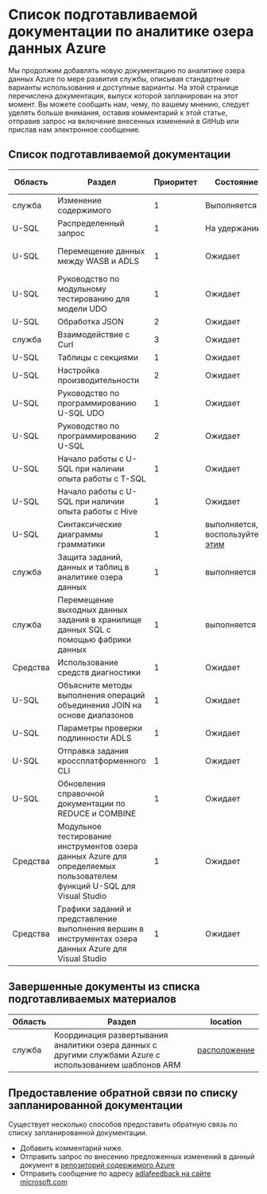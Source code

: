 <properties
   pageTitle="Список подготавливаемой документации по аналитике озера данных Azure | Microsoft Azure"
   description="Аналитика озера данных — это служба вычислений для больших данных Azure, которая помогает развивать ваш бизнес на основе аналитических результатов по вашим данным в облаке независимо от их местонахождения и объема. Аналитика озера данных реализует это самым простым, масштабируемым и экономичным способом. На этой странице перечислена запланированная к выпуску документация."
   documentationCenter="na"
   services="data-lake-analytics"
   authors="pablissima"
   manager="pablissima"
   editor="cgronlun"/>

<tags
   ms.service="data-lake-analytics"
   ms.devlang="na"
   ms.topic="article"
   ms.tgt_pltfrm="na"
   ms.workload="big-data"
   ms.date="03/10/2016"
   ms.author="mwinkle"/>

# Список подготавливаемой документации по аналитике озера данных Azure

Мы продолжим добавлять новую документацию по аналитике озера данных Azure по мере развития службы, описывая стандартные варианты использования и доступные варианты. На этой странице перечислена документация, выпуск которой запланирован на этот момент. Вы можете сообщить нам, чему, по вашему мнению, следует уделять больше внимания, оставив комментарий к этой статье, отправив запрос на включение внесенных изменений в GitHub или прислав нам электронное сообщение.

## Список подготавливаемой документации

Область |Раздел | Приоритет | Состояние | Кому назначено | Кем запрошено 
------------- | ------------- | -------------- | -------------- | --------------- | --------------
служба | Изменение содержимого | 1 | Выполняется | [@edmacauley](https://github.com/edmacauley) |
U-SQL | Распределенный запрос | 1 | На удержании | [@edmacauley](https://github.com/edmacauley) |
U-SQL | Перемещение данных между WASB и ADLS | 1 | Ожидает | Подлежит уточнению | Йе Син (Ye Xing, почта)
U-SQL | Руководство по модульному тестированию для модели UDO | 1 | Ожидает | Подлежит уточнению | [@ddobric](https://github.com/ddobric) 
U-SQL | Обработка JSON | 2 | Ожидает | [@mumian](https://github.com/mumian) | [@mwinkle](https://github.com/mwinkle)
служба | Взаимодействие с Curl | 3 |Ожидает |[@mumian](https://github.com/mumian)
U-SQL | Таблицы с секциями |1 | Ожидает | [@edmacauley](https://github.com/edmacauley) | 
U-SQL | Настройка производительности | 2 | Ожидает | [@MikeRys](https://github.com/mikerys) | 
U-SQL | Руководство по программированию U-SQL UDO | 1 | Ожидает | [@edmacauley](https://github.com/edmacauley) | 
U-SQL | Руководство по программированию U-SQL | 2 | Ожидает | [@edmacauley](https://github.com/edmacauley) | 
U-SQL | Начало работы с U-SQL при наличии опыта работы с T-SQL | 1 | Ожидает | [@edmacauley](https://github.com/edmacauley) | [@MikeRys](https://github.com/mikerys)
U-SQL | Начало работы с U-SQL при наличии опыта работы с Hive | 1 | Ожидает | [@mumian](https://github.com/mumian)| [@MikeRys](https://github.com/mikerys)
U-SQL | Синтаксические диаграммы грамматики | 1 | выполняется, воспользуйтесь [этим](http://bottlecaps.de/rr/ui) | [@mwinkle](https://github.com/mwinkle) | [@mwinkle](https://github.com/mwinkle)
служба | Защита заданий, данных и таблиц в аналитике озера данных |1| выполняется | [@mumian](https://github.com/mumian) | [@MikeRys](https://github.com/mikerys)
служба | Перемещение выходных данных задания в хранилище данных SQL с помощью фабрики данных |1 | выполняется | [@mumian](https://github.com/mumian) | 
Средства | Использование средств диагностики | 1 | Ожидает | [@mumian](https://github.com/mumian) | 
U-SQL | Объясните методы выполнения операций объединения JOIN на основе диапазонов | 1 | Ожидает | [@MikeRys](https://github.com/mikerys) |[@saveenr](https://github.com/saveenr) 
U-SQL | Параметры проверки подлинности ADLS | 1 | Ожидает | [@ArindamC](https://github.com/mikerys) |[@saveenr](https://github.com/saveenr) 
U-SQL | Отправка задания кроссплатформенного CLI | 1 | Ожидает | [@edmacauley](https://github.com/edmacauley) |[@mwinkle](https://github.com/mwinkle) 
U-SQL | Обновления справочной документации по REDUCE и COMBINE | 1 | Ожидает | [@edmacauley](https://github.com/edmacauley) |[@MikeRys](https://github.com/mikerys)
Средства | Модульное тестирование инструментов озера данных Azure для определяемых пользователем функций U-SQL для Visual Studio | 1 | Ожидает | [@edmacauley](https://github.com/edmacauley) |[@xiaoyong](https://github.com/zxzxy1988)
Средства | Графики заданий и представление выполнения вершин в инструментах озера данных Azure для Visual Studio | 1 | Ожидает | [@edmacauley](https://github.com/edmacauley) |[@xiaoyong](https://github.com/zxzxy1988)



## Завершенные документы из списка подготавливаемых материалов

Область |Раздел | location
------------- | ------------- | -------------- 
служба | Координация развертывания аналитики озера данных с другими службами Azure с использованием шаблонов ARM | [расположение](data-lake-analytics-manage-use-powershell.md)

## Предоставление обратной связи по списку запланированной документации
Существует несколько способов предоставить обратную связь по списку запланированной документации.

* Добавить комментарий ниже.
* Отправить запрос по внесению предложенных изменений в данный документ в [репозиторий содержимого Azure](https://github.com/Azure/azure-content/blob/master/articles/data-lake-analytics/data-lake-analytics-documentation-backlog.md)
* Отправить сообщение по адресу [adlafeedback на сайте microsoft.com](mailto:adlafeedback@microsoft.com?subject=DocBacklog)

<!---HONumber=AcomDC_0330_2016-->